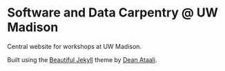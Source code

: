 # Software and Data Carpentry @ UW Madison

Central website for workshops at UW Madison.  

Built using the [Beautiful Jekyll](https://github.com/daattali/beautiful-jekyll) 
theme by [Dean Ataali](http://deanattali.com/).  
